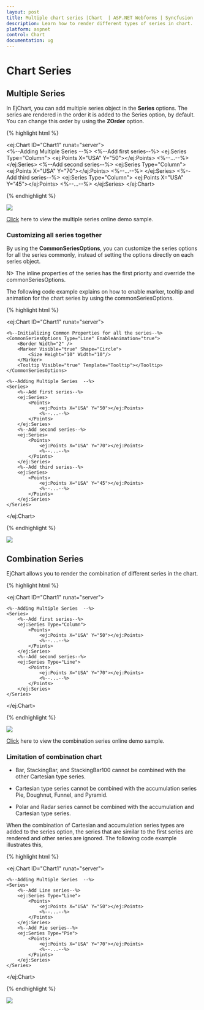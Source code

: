 ```yaml
---
layout: post
title: Multiple chart series |Chart  | ASP.NET Webforms | Syncfusion
description: Learn how to render different types of series in chart.
platform: aspnet
control: Chart
documentation: ug
---
```


# Chart Series

## Multiple Series

In EjChart, you can add multiple series object in the **Series** options. The series are rendered in the order it is added to the Series option, by default. You can change this order by using the **ZOrder** option.  

{% highlight html %}


<ej:Chart ID="Chart1" runat="server">  
    <%--Adding Multiple Series  --%>
    <Series>
        <%--Add first series--%>
        <ej:Series Type="Column">
            <Points>
                <ej:Points X="USA" Y="50"></ej:Points>
                <%--...--%>
            </Points>
        </ej:Series>
        <%--Add second series--%>
        <ej:Series Type="Column">
            <Points>
                <ej:Points X="USA" Y="70"></ej:Points>
                <%--...--%>
            </Points>
        </ej:Series>
        <%--Add third series--%>
        <ej:Series Type="Column">
            <Points>
                <ej:Points X="USA" Y="45"></ej:Points>
                <%--...--%>
            </Points>
        </ej:Series>
    </Series>
</ej:Chart>


{% endhighlight %}

![](Chart-Series_images/Chart-Series_img1.png)


[Click](http://asp.syncfusion.com/demos/web/chart/column.aspx) here to view the multiple series online demo sample.


### Customizing all series together

By using the **CommonSeriesOptions**, you can customize the series options for all the series commonly, instead of setting the options directly on each series object. 

N> The inline properties of the series has the first priority and override the commonSeriesOptions.

The following code example explains on how to enable marker, tooltip and animation for the chart series by using the commonSeriesOptions.

{% highlight html %}


<ej:Chart ID="Chart1" runat="server">  

    <%--Initializing Common Properties for all the series--%>
    <CommonSeriesOptions Type="Line" EnableAnimation="true">
        <Border Width="2" />
        <Marker Visible="true" Shape="Circle">
            <Size Height="10" Width="10"/>
        </Marker>
        <Tooltip Visible="true" Template="Tooltip"></Tooltip>
    </CommonSeriesOptions>
    
    <%--Adding Multiple Series  --%>
    <Series>
        <%--Add first series--%>
        <ej:Series>
            <Points>
                <ej:Points X="USA" Y="50"></ej:Points>
                <%--...--%>
            </Points>
        </ej:Series>
        <%--Add second series--%>
        <ej:Series>
            <Points>
                <ej:Points X="USA" Y="70"></ej:Points>
                <%--...--%>
            </Points>
        </ej:Series>
        <%--Add third series--%>
        <ej:Series>
            <Points>
                <ej:Points X="USA" Y="45"></ej:Points>
                <%--...--%>
            </Points>
        </ej:Series>
    </Series>
</ej:Chart>


{% endhighlight %} 

![](Chart-Series_images/Chart-Series_img2.png)


## Combination Series

EjChart allows you to render the combination of different series in the chart. 

{% highlight html %}


<ej:Chart ID="Chart1" runat="server">  

    <%--Adding Multiple Series  --%>
    <Series>
        <%--Add first series--%>
        <ej:Series Type="Column">
            <Points>
                <ej:Points X="USA" Y="50"></ej:Points>
                <%--...--%>
            </Points>
        </ej:Series>
        <%--Add second series--%>
        <ej:Series Type="Line">
            <Points>
                <ej:Points X="USA" Y="70"></ej:Points>
                <%--...--%>
            </Points>
        </ej:Series>
    </Series>
</ej:Chart>


{% endhighlight %}

![](Chart-Series_images/Chart-Series_img3.png)


[Click](http://asp.syncfusion.com/demos/web/chart/combination.aspx) here to view the combination series online demo sample.

### Limitation of combination chart

* Bar, StackingBar, and StackingBar100 cannot be combined with the other Cartesian type series.

* Cartesian type series cannot be combined with the accumulation series Pie, Doughnut, Funnel, and Pyramid.

* Polar and Radar series cannot be combined with the accumulation and Cartesian type series.

When the combination of Cartesian and accumulation series types are added to the series option, the series that are similar to the first series are rendered and other series are ignored. The following code example illustrates this,  


{% highlight html %}


<ej:Chart ID="Chart1" runat="server">  

    <%--Adding Multiple Series  --%>
    <Series>
        <%--Add Line series--%>
        <ej:Series Type="Line">
            <Points>
                <ej:Points X="USA" Y="50"></ej:Points>
                <%--...--%>
            </Points>
        </ej:Series>
        <%--Add Pie series--%>
        <ej:Series Type="Pie">
            <Points>
                <ej:Points X="USA" Y="70"></ej:Points>
                <%--...--%>
            </Points>
        </ej:Series>
    </Series>
</ej:Chart>

{% endhighlight %}

![](Chart-Series_images/Chart-Series_img4.png)

